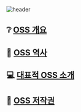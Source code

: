 ![header](https://capsule-render.vercel.app/api?type=wave&color=timeGradient&height=300&section=header&text=오픈소스소프트웨어%20개요와이해&fontSize=50)


## ❔ [OSS 개요](https://github.com/OSS2G/OSS2G_RP/blob/a9837c67cfb62e913eaf225fe6f112c83c2609d8/OSS%20%EA%B0%9C%EC%9A%94.md)

## 📘 [OSS 역사](https://github.com/OSS2G/OSS2G_RP/blob/a9837c67cfb62e913eaf225fe6f112c83c2609d8/OSS%20%EC%97%AD%EC%82%AC.md)

## 💻 [대표적 OSS 소개](https://github.com/OSS2G/OSS2G_RP/blob/main/%EB%8C%80%ED%91%9C%EC%A0%81%20OSS-20221689-%ED%95%9C%EC%9C%A4%ED%98%B8.md)

## 📝 [OSS 저작권](https://github.com/OSS2G/OSS2G_RP/blob/a9837c67cfb62e913eaf225fe6f112c83c2609d8/OSS%20%EC%A0%80%EC%9E%91%EA%B6%8C.md)


